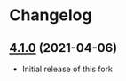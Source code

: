 # Changelog

## [4.1.0] (2021-04-06)
- Initial release of this fork

[4.1.0]: https://github.com/valtlai/postcss-value-parser-deno/releases/tag/v4.1.0
